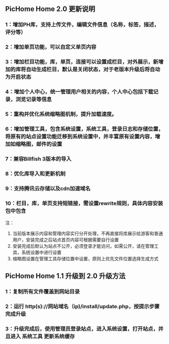 ﻿## PicHome Home 2.0 更新说明

### 1：增加PH库，支持上传文件，编辑文件信息（名称，标签，描述，评分等）
### 2：增加单页功能，可以自定义单页内容
### 3：增加栏目功能，库，单页，连接可以设置成栏目，对外展示，新增加的库将自动生成栏目，默认是关闭状态，对于老版本升级后将自动为开启状态
### 4：增加个人中心，统一管理用户相关的内容，个人中心包括下载记录，浏览记录等信息
### 5：重构并优化系统缩略图机制，提升加载速度。
### 6：增加管理工具，包含系统设置，系统工具，登录日志和存储位置，将原有的站点设置功能迁移到系统设置中，并丰富原有设置内容，增加如缩略图，邮件的设置
### 7：兼容Billfish 3版本的导入
### 8：优化库导入和更新机制
### 9：支持腾讯云存储以及cdn加速域名
### 10：栏目，库，单页支持短链接，需设置rewrite规则，具体内容安装包中包含
注：
  1. 当前版本展示内容和管理内容实行分开处理，不再直接将库展示给游客和普通用户，安装完成之后站点首页内容可根据需要自行设置
  2. 安装完成后默认为站点不公开，必须登录才能访问，如需公开，请在管理工具，系统设置中进行设置
  3. 缩略图设置在管理工具存储位置中设置，原则上优先文件位置选择生成方式

## PicHome Home 1.1 升级到 2.0 升级方法
### 1：复制所有文件覆盖到网站目录
### 2：运行 http(s)://网站域名（ip)/install/update.php，按提示步骤完成升级
### 3：升级完成后，使用管理员登录站点，进入系统设置，打开站点，并且进入 系统工具  更新系统缓存
